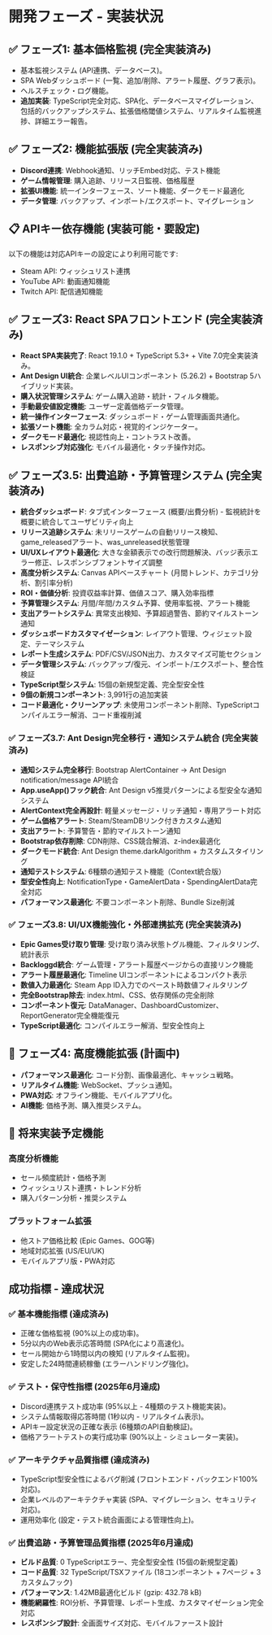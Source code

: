 # 開発フェーズ - 実装状況

## ✅ フェーズ1: 基本価格監視 (完全実装済み)

* 基本監視システム (API連携、データベース)。
* SPA Webダッシュボード (一覧、追加/削除、アラート履歴、グラフ表示)。
* ヘルスチェック・ログ機能。
* **追加実装**: TypeScript完全対応、SPA化、データベースマイグレーション、包括的バックアップシステム、拡張価格閾値システム、リアルタイム監視進捗、詳細エラー報告。

## ✅ フェーズ2: 機能拡張版 (完全実装済み)

* **Discord連携**: Webhook通知、リッチEmbed対応、テスト機能
* **ゲーム情報管理**: 購入追跡、リリース日監視、価格履歴
* **拡張UI機能**: 統一インターフェース、ソート機能、ダークモード最適化
* **データ管理**: バックアップ、インポート/エクスポート、マイグレーション

## 📋 APIキー依存機能 (実装可能・要設定)

以下の機能は対応APIキーの設定により利用可能です:

* Steam API: ウィッシュリスト連携
* YouTube API: 動画通知機能
* Twitch API: 配信通知機能

## ✅ フェーズ3: React SPAフロントエンド (完全実装済み)

* **React SPA実装完了**: React 19.1.0 + TypeScript 5.3+ + Vite 7.0完全実装済み。
* **Ant Design UI統合**: 企業レベルUIコンポーネント (5.26.2) + Bootstrap 5ハイブリッド実装。
* **購入状況管理システム**: ゲーム購入追跡・統計・フィルタ機能。
* **手動最安値設定機能**: ユーザー定義価格データ管理。
* **統一操作インターフェース**: ダッシュボード・ゲーム管理画面共通化。
* **拡張ソート機能**: 全カラム対応・視覚的インジケーター。
* **ダークモード最適化**: 視認性向上・コントラスト改善。
* **レスポンシブ対応強化**: モバイル最適化・タッチ操作対応。

## ✅ フェーズ3.5: 出費追跡・予算管理システム (完全実装済み)

* **統合ダッシュボード**: タブ式インターフェース (概要/出費分析) - 監視統計を概要に統合してユーザビリティ向上
* **リリース追跡システム**: 未リリースゲームの自動リリース検知、game_releasedアラート、was_unreleased状態管理
* **UI/UXレイアウト最適化**: 大きな金額表示での改行問題解決、バッジ表示エラー修正、レスポンシブフォントサイズ調整
* **高度分析システム**: Canvas APIベースチャート (月間トレンド、カテゴリ分析、割引率分析)
* **ROI・価値分析**: 投資収益率計算、価値スコア、購入効率指標
* **予算管理システム**: 月間/年間/カスタム予算、使用率監視、アラート機能
* **支出アラートシステム**: 異常支出検知、予算超過警告、節約マイルストーン通知
* **ダッシュボードカスタマイゼーション**: レイアウト管理、ウィジェット設定、テーマシステム
* **レポート生成システム**: PDF/CSV/JSON出力、カスタマイズ可能セクション
* **データ管理システム**: バックアップ/復元、インポート/エクスポート、整合性検証
* **TypeScript型システム**: 15個の新規型定義、完全型安全性
* **9個の新規コンポーネント**: 3,991行の追加実装
* **コード最適化・クリーンアップ**: 未使用コンポーネント削除、TypeScriptコンパイルエラー解消、コード重複削減

### ✅ フェーズ3.7: Ant Design完全移行・通知システム統合 (完全実装済み)

* **通知システム完全移行**: Bootstrap AlertContainer → Ant Design notification/message API統合
* **App.useApp()フック統合**: Ant Design v5推奨パターンによる型安全な通知システム
* **AlertContext完全再設計**: 軽量メッセージ・リッチ通知・専用アラート対応
* **ゲーム価格アラート**: Steam/SteamDBリンク付きカスタム通知
* **支出アラート**: 予算警告・節約マイルストーン通知
* **Bootstrap依存削除**: CDN削除、CSS競合解消、z-index最適化
* **ダークモード統合**: Ant Design theme.darkAlgorithm + カスタムスタイリング
* **通知テストシステム**: 6種類の通知テスト機能（Context統合版）
* **型安全性向上**: NotificationType・GameAlertData・SpendingAlertData完全対応
* **パフォーマンス最適化**: 不要コンポーネント削除、Bundle Size削減

### ✅ フェーズ3.8: UI/UX機能強化・外部連携拡充 (完全実装済み)

* **Epic Games受け取り管理**: 受け取り済み状態トグル機能、フィルタリング、統計表示
* **Backloggd統合**: ゲーム管理・アラート履歴ページからの直接リンク機能
* **アラート履歴最適化**: Timeline UIコンポーネントによるコンパクト表示
* **数値入力最適化**: Steam App ID入力でのペースト時数値フィルタリング
* **完全Bootstrap除去**: index.html、CSS、依存関係の完全削除
* **コンポーネント復元**: DataManager、DashboardCustomizer、ReportGenerator完全機能復元
* **TypeScript最適化**: コンパイルエラー解消、型安全性向上

## 🔄 フェーズ4: 高度機能拡張 (計画中)

* **パフォーマンス最適化**: コード分割、画像最適化、キャッシュ戦略。
* **リアルタイム機能**: WebSocket、プッシュ通知。
* **PWA対応**: オフライン機能、モバイルアプリ化。
* **AI機能**: 価格予測、購入推奨システム。

## 🔮 将来実装予定機能

### 高度分析機能
* セール頻度統計・価格予測
* ウィッシュリスト連携・トレンド分析
* 購入パターン分析・推奨システム

### プラットフォーム拡張
* 他ストア価格比較 (Epic Games、GOG等)
* 地域対応拡張 (US/EU/UK)
* モバイルアプリ版・PWA対応

## 成功指標 - 達成状況

### ✅ 基本機能指標 (達成済み)

* 正確な価格監視 (90%以上の成功率)。
* 5分以内のWeb表示応答時間 (SPA化により高速化)。
* セール開始から1時間以内の検知 (リアルタイム監視)。
* 安定した24時間連続稼働 (エラーハンドリング強化)。

### ✅ テスト・保守性指標 (2025年6月達成)

* Discord連携テスト成功率 (95%以上 - 4種類のテスト機能実装)。
* システム情報取得応答時間 (1秒以内 - リアルタイム表示)。
* APIキー設定状況の正確な表示 (6種類のAPI自動検証)。
* 価格アラートテストの実行成功率 (90%以上 - シミュレーター実装)。

### ✅ アーキテクチャ品質指標 (達成済み)

* TypeScript型安全性によるバグ削減 (フロントエンド・バックエンド100%対応)。
* 企業レベルのアーキテクチャ実装 (SPA、マイグレーション、セキュリティ対応)。
* 運用効率化 (設定・テスト統合画面による管理性向上)。

### ✅ 出費追跡・予算管理品質指標 (2025年6月達成)

* **ビルド品質**: 0 TypeScriptエラー、完全型安全性 (15個の新規型定義)
* **コード品質**: 32 TypeScript/TSXファイル (18コンポーネント + 7ページ + 3カスタムフック)
* **パフォーマンス**: 1.42MB最適化ビルド (gzip: 432.78 kB)
* **機能網羅性**: ROI分析、予算管理、レポート生成、カスタマイゼーション完全対応
* **レスポンシブ設計**: 全画面サイズ対応、モバイルファースト設計